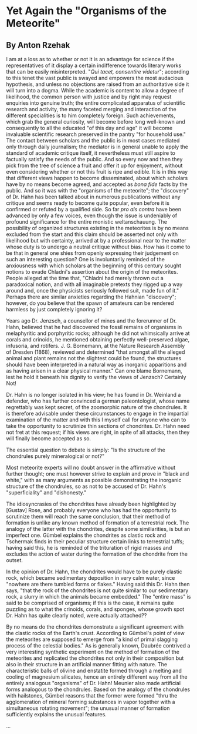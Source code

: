 # Yet Again the "Organisms of the Meteorite"

## By Anton Rzehak

I am at a loss as to whether or not it is an advantage for science if the representatives of it display a certain indifference towards literary works that can be easily misinterpreted. "_Qui tacet, consentire videtur_"; according to this tenet the vast public is swayed and empowers the most audacious hypothesis, and unless no objections are raised from an authoritative side it will turn into a dogma. While the academic is content to allow a degree of likelihood, the common person with justice and by right may request enquiries into genuine truth; the entire complicated apparatus of scientific research and activity, the many faceted merging and interaction of the different specialities is to him completely foreign. Such achievements, which grab the general curiosity, will become before long well-known and consequently to all the educated "of this day and age" it will become invaluable scientific research preserved in the pantry "for household use." The contact between scholars and the public is in most cases mediated only through daily journalism; the mediator is in general unable to apply the standard of academic critique itself, it nevertheless must still aspire to factually satisfy the needs of the public. And so every now and then they pick from the tree of science a fruit and offer it up for enjoyment, without even considering whether or not this fruit is ripe and edible. It is in this way that different views happen to become disseminated, about which scholars have by no means become agreed, and accepted as _bona fide_ facts by the public. And so it was with the "organisms of the meteorite"; the "discovery" of Dr. Hahn has been talked about in numerous publications without any critique and seems ready to become quite popular, even before it is confirmed or refuted by a qualified side. So far _pro als contra_ have been advanced by only a few voices, even though the issue is undeniably of profound significance for the entire monistic weltanschauung. The possibility of organized structures existing in the meteorites is by no means excluded from the start and this claim should be asserted not only with likelihood but with certainty, arrived at by a professional near to the matter whose duty is to undergo a neutral critique without bias. How has it come to be that in general one shies from openly expressing their judgement on such an interesting question? One is involuntarily reminded of the anxiousness with which scholars at the beginning of this century sought notions to evade Chladni's assertion about the origin of the meteorites. People alleged at the time that, "Chladni had merely thrown out a paradoxical notion, and with all imaginable pretexts they rigged up a way around and, once the physicists seriously followed suit, made fun of it." Perhaps there are similar anxieties regarding the Hahnian "discovery"; however, do you believe that the spawn of amateurs can be rendered harmless by just completely ignoring it?

Years ago Dr. Jenzsch, a counsellor of mines and the forerunner of Dr. Hahn, believed that he had discovered the fossil remains of organisms in melaphyritic and porphyritic rocks; although he did not whimsically arrive at corals and crinoids, he mentioned obtaining perfectly well-preserved algae, infusoria, and rotifers. J. G. Bornemann, at the Nature Research Assembly of Dresden (1868), reviewed and determined "that amongst all the alleged animal and plant remains not the slightest could be found, the structures should have been interpreted in a natural way as inorganic apparitions and as having arisen in a clear physical manner." Can one blame Bornemann, lest he hold it beneath his dignity to verify the views of Jenzsch? Certainly Not!

Dr. Hahn is no longer isolated in his view; he has found in Dr. Weinland a defender, who has further convinced a german paleontologist, whose name regrettably was kept secret, of the zoomorphic nature of the chondrules. It is therefore advisable under these circumstances to engage in the impartial examination of the matter and with this I myself call for anyone who can to take the opportunity to scrutinize thin sections of chondrites. Dr. Hahn need not fret at this request; if his views are right, in spite of all attacks, then they will finally become accepted as so.

The essential question to debate is simply: "Is the structure of the chondrules purely mineralogical or not?" 

Most meteorite experts will no doubt answer in the affirmative without further thought; one must however strive to explain and prove in "black and white," with as many arguments as possible demonstrating the inorganic structure of the chondrules, so as not to be accused of Dr. Hahn's "superficiality" and "dishonesty."

The idiosyncrasies of the chondrites have already been highlighted by [Gustav] Rose, and probably everyone who has had the opportunity to scrutinize them will reach the same conclusion, that their method of formation is unlike any known method of formation of a terrestrial rock. The analogy of the latter with the chondrites, despite some similiarities, is but an imperfect one. Gümbel explains the chondrites as clastic rock and Tschermak finds in their peculiar structure certain links to terrestrial tuffs; having said this, he is reminded of the trituration of rigid masses and excludes the action of water during the formation of the chondrite from the outset.

In the opinion of Dr. Hahn, the chondrites would have to be purely clastic rock, which became sedimentary deposition in very calm water, since "nowhere are there tumbled forms or flakes." Having said this Dr. Hahn then says, "that the rock of the chondrites is not quite similar to our sedimentary rock, a slurry in which the animals became embedded." The "entire mass" is said to be comprised of organisms; if this is the case, it remains quite puzzling as to what the crinoids, corals, and sponges, whose growth spot Dr. Hahn has quite clearly noted, were actually attached??

By no means do the chondrites demonstrate a significant agreement with the clastic rocks of the Earth's crust. According to Gümbel's point of view the meteorites are supposed to emerge from "a kind of primal slagging process of the celestial bodies." As is generally known, Daubrée contrived a very interesting synthetic experiment on the method of formation of the meteorites and replicated the chondrites not only in their composition but also in their structure in an artificial manner fitting with nature. The characteristic balls of olivine and enstatite formed through a melting and cooling of magnesium silicates, hence an entirely different way from all the entirely analogous "organisms" of Dr. Hahn! Meunier also made artificial forms analogous to the chondrules. Based on the analogy of the chondrules with hailstones, Gümbel reasons that the former were formed "thru the agglomeration of mineral forming substances in vapor together with a simultaneous rotating movement"; the unusual manner of formation sufficiently explains the unusual features.

...
